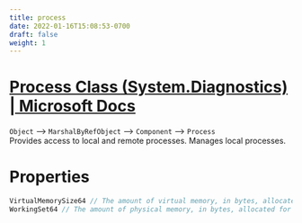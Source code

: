 ```yaml
---
title: process
date: 2022-01-16T15:08:53-0700
draft: false
weight: 1
---
```


# [Process Class (System.Diagnostics) | Microsoft Docs](https://docs.microsoft.com/en-us/dotnet/api/system.diagnostics.process?view=net-6.0)
`Object` –> `MarshalByRefObject` –> `Component` –> `Process`  
Provides access to local and remote processes. Manages local processes.

# Properties
```cs
VirtualMemorySize64 // The amount of virtual memory, in bytes, allocated for the process
WorkingSet64 // The amount of physical memory, in bytes, allocated for the process
```
